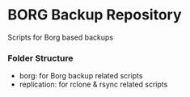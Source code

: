 # BORG Backup Repository
Scripts for Borg based backups

### Folder Structure
- borg:         for Borg backup related scripts
- replication:  for rclone & rsync related scripts